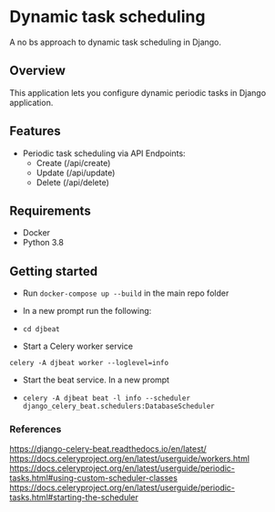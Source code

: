 # Dynamic task scheduling
A no bs approach to dynamic task scheduling in Django.

## Overview
This application lets you configure dynamic periodic tasks in Django application.

## Features
- Periodic task scheduling via API Endpoints:
    - Create (/api/create)
    - Update (/api/update)
    - Delete (/api/delete)

## Requirements
- Docker
- Python 3.8

## Getting started

- Run `docker-compose up --build` in the main repo folder

- In a new prompt run the following:

- `cd djbeat`

- Start a Celery worker service
 
`celery -A djbeat worker --loglevel=info`

- Start the beat service. In a new prompt
 
- `celery -A djbeat beat -l info --scheduler django_celery_beat.schedulers:DatabaseScheduler`

### References

https://django-celery-beat.readthedocs.io/en/latest/
https://docs.celeryproject.org/en/latest/userguide/workers.html
https://docs.celeryproject.org/en/latest/userguide/periodic-tasks.html#using-custom-scheduler-classes
https://docs.celeryproject.org/en/latest/userguide/periodic-tasks.html#starting-the-scheduler

